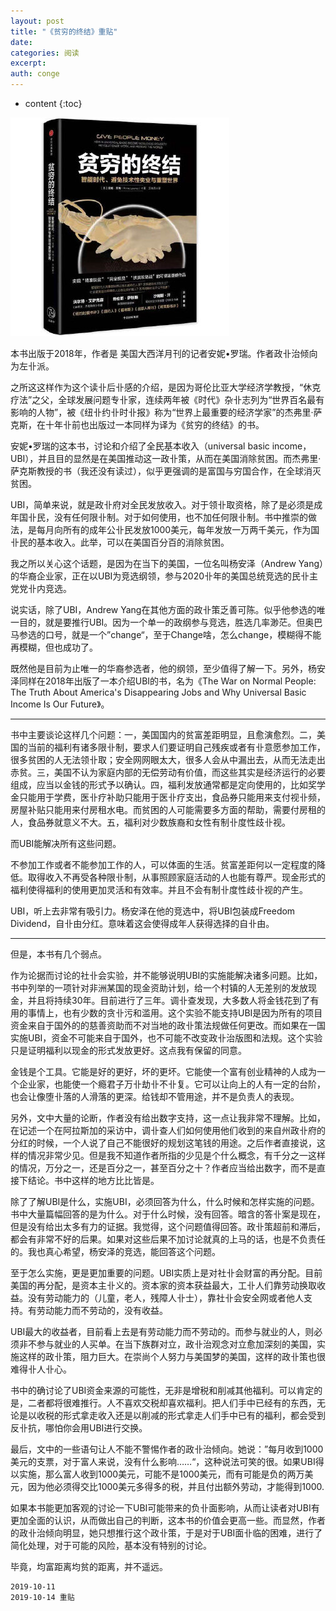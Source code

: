 ```yaml
---
layout: post
title: "《贫穷的终结》重贴"
date:
categories: 阅读
excerpt:
auth: conge
---
```

* content
{:toc}

![](/assets/images/阅读/118382-cc47502212e0536c.png)

本书出版于2018年，作者是 美国大西洋月刊的记者安妮•罗瑞。作者政卝治倾向为左卝派。

之所这这样作为这个读卝后卝感的介绍，是因为哥伦比亚大学经济学教授，“休克疗法”之父，全球发展问题专卝家，连续两年被《时代》杂卝志列为“世界百名最有影响的人物”，被《纽卝约卝时卝报》称为“世界上最重要的经济学家”的杰弗里·萨克斯，在十年卝前也出版过一本同样为译为《贫穷的终结》的书。

安妮•罗瑞的这本书，讨论和介绍了全民基本收入（universal basic income，UBI），并且目的显然是在美国推动这一政卝策，从而在美国消除贫困。而杰弗里·萨克斯教授的书（我还没有读过），似乎更强调的是富国与穷国合作，在全球消灭贫困。
 
UBI，简单来说，就是政卝府对全民发放收入。对于领卝取资格，除了是必须是成年国卝民，没有任何限卝制。对于如何使用，也不加任何限卝制。书中推崇的做法，是每月向所有的成年公卝民发放1000美元，每年发放一万两千美元，作为国卝民的基本收入。此举，可以在美国百分百的消除贫困。

我之所以关心这个话题，是因为在当下的美国，一位名叫杨安泽（Andrew Yang）的华裔企业家，正在以UBI为竞选纲领，参与2020卝年的美国总统竞选的民卝主党党卝内竞选。

说实话，除了UBI，Andrew Yang在其他方面的政卝策乏善可陈。似乎他参选的唯一目的，就是要推行UBI。因为一个单一的政纲参与竞选，胜选几率渺茫。但奥巴马参选的口号，就是一个”change“，至于Change啥，怎么change，模糊得不能再模糊，但也成功了。

既然他是目前为止唯一的华裔参选者，他的纲领，至少值得了解一下。另外，杨安泽同样在2018年出版了一本介绍UBI的书，名为《The War on Normal People: The Truth About America's Disappearing Jobs and Why Universal Basic Income Is Our Future》。

-----

书中主要谈论这样几个问题：一，美国国内的贫富差距明显，且愈演愈烈。二，美国的当前的福利有诸多限卝制，要求人们要证明自己残疾或者有卝意愿参加工作，很多贫困的人无法领卝取；安全网网眼太大，很多人会从中漏出去，从而无法走出赤贫。三，美国不认为家庭内部的无偿劳动有价值，而这些其实是经济运行的必要组成，应当以金钱的形式予以确认。四，福利发放通常都是定向使用的，比如奖学金只能用于学费，医卝疗补助只能用于医卝疗支出，食品券只能用来支付视卝频，房屋补贴只能用来付房租水电。而贫困的人可能需要多方面的帮助，需要付房租的人，食品券就意义不大。五，福利对少数族裔和女性有制卝度性歧卝视。

而UBI能解决所有这些问题。

不参加工作或者不能参加工作的人，可以体面的生活。贫富差距何以一定程度的降低。取得收入不再受各种限卝制，从事照顾家庭活动的人也能有尊严。现金形式的福利使得福利的使用更加灵活和有效率。并且不会有制卝度性歧卝视的产生。


UBI，听上去非常有吸引力。杨安泽在他的竞选中，将UBI包装成Freedom Dividend，自卝由分红。意味着这会使得成年人获得选择的自卝由。

-----

但是，本书有几个弱点。

作为论据而讨论的社卝会实验，并不能够说明UBI的实施能解决诸多问题。比如，书中列举的一项针对非洲某国的现金资助计划，给一个村镇的人无差别的发放现金，并且将持续30年。目前进行了三年。调卝查发现，大多数人将金钱花到了有用的事情上，也有少数的贪卝污和滥用。这个实验不能支持UBI是因为所有的项目资金来自于国外的的慈善资助而不对当地的政卝策法规做任何更改。而如果在一国实施UBI，资金不可能来自于国外，也不可能不改变政卝治版图和法规。这个实验只是证明福利以现金的形式发放更好。这点我有保留的同意。

金钱是个工具。它能是好的更好，坏的更坏。它能使一个富有创业精神的人成为一个企业家，也能使一个瘾君子万卝劫卝不卝复。它可以让向上的人有一定的台阶，也会让像堕卝落的人滑落的更深。给钱却不管用途，并不是负责人的表现。

另外，文中大量的论断，作者没有给出数字支持，这一点让我非常不理解。比如，在记述一个在阿拉斯加的采访中，调卝查人们如何使用他们收到的来自州政卝府的分红的时候，一个人说了自己不能很好的规划这笔钱的用途。之后作者直接说，这样的情况非常少见。但是我不知道作者所指的少见是个什么概念，有千分之一这样的情况，万分之一，还是百分之一，甚至百分之十？作者应当给出数字，而不是直接下结论。书中这样的地方比比皆是。

除了了解UBI是什么，实施UBI，必须回答为什么，什么时候和怎样实施的问题。书中大量篇幅回答的是为什么。对于什么时候，没有回答。暗含的答卝案是现在，但是没有给出太多有力的证据。我觉得，这个问题值得回答。政卝策超前和滞后，都会有非常不好的后果。如果对这些后果不加讨论就真的上马的话，也是不负责任的。我也真心希望，杨安泽的竞选，能回答这个问题。

至于怎么实施，更是更加重要的问题。UBI实质上是对社卝会财富的再分配。目前美国的再分配，是资本主卝义的。资本家的资本获益最大，工卝人们靠劳动换取收益。没有劳动能力的（儿童，老人，残障人卝士），靠社卝会安全网或者他人支持。有劳动能力而不劳动的，没有收益。

UBI最大的收益者，目前看上去是有劳动能力而不劳动的。而参与就业的人，则必须非不参与就业的人买单。在当下族群对立，政卝治观念对立愈加深刻的美国，实施这样的政卝策，阻力巨大。在崇尚个人努力与美国梦的美国，这样的政卝策也很难得卝人卝心。

书中的确讨论了UBI资金来源的可能性，无非是增税和削减其他福利。可以肯定的是，二者都将很难推行。人不喜欢交税却喜欢福利。把人们手中已经有的东西，无论是以收税的形式拿走收入还是以削减的形式拿走人们手中已有的福利，都会受到反卝抗，哪怕你会用UBI进行交换。

最后，文中的一些语句让人不能不警惕作者的政卝治倾向。她说：”每月收到1000美元的支票，对于富人来说，没有什么影响……“，这种说法可笑的很。如果UBI得以实施，那么富人收到1000美元，可能不是1000美元，而有可能是负的两万美元，因为他必须得交比1000美元多得多的税，并且付出额外劳动，才能得到1000. 

如果本书能更加客观的讨论一下UBI可能带来的负卝面影响，从而让读者对UBI有更加全面的认识，从而做出自己的判断，这本书的价值会更高一些。而显然，作者的政卝治倾向明显，她只想推行这个政卝策，于是对于UBI面卝临的困难，进行了简化处理，对于可能的风险，基本没有特别的讨论。

毕竟，均富距离均贫的距离，并不遥远。

```
2019-10-11
2019-10-14 重贴
```
